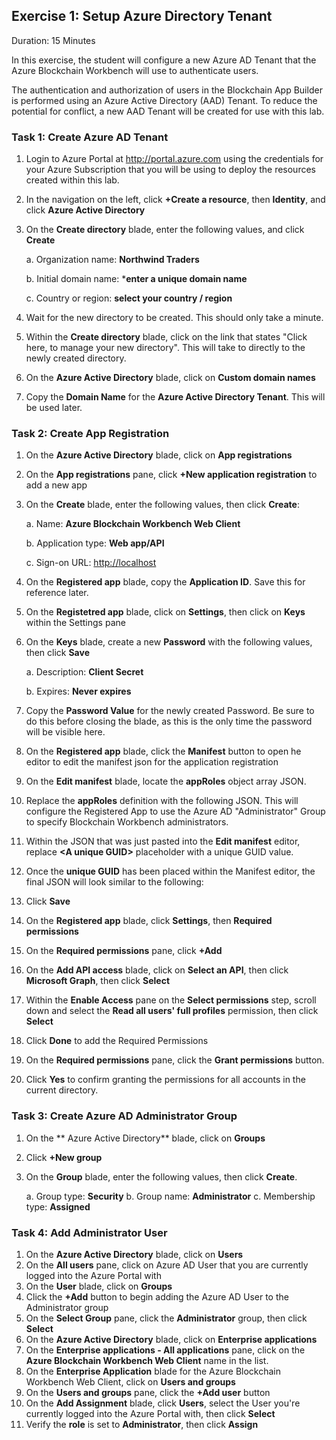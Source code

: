 ## Exercise 1: Setup Azure Directory Tenant
Duration: 15 Minutes

In this exercise, the student will configure a new Azure AD Tenant that the Azure Blockchain Workbench will use to authenticate users.

The authentication and authorization of users in the Blockchain App Builder is performed using an Azure Active Directory (AAD) Tenant. To reduce the potential for conflict, a new AAD Tenant will be created for use with this lab.

### Task 1: Create Azure AD Tenant
1. Login to Azure Portal at <http://portal.azure.com> using the credentials for your Azure Subscription that you will be using to deploy the resources created within this lab.
2. In the navigation on the left, click **+Create a resource**, then **Identity**, and click **Azure Active Directory**
3. On the **Create directory** blade, enter the following values, and click **Create**

    a.  Organization name: **Northwind Traders**
    
    b.  Initial domain name: ***enter a unique domain name**
    
    c.  Country or region: **select your country / region**
4. Wait for the new directory to be created. This should only take a minute.
5. Within the **Create directory** blade, click on the link that states "Click here, to manage your new directory". This will take to directly to the newly created directory.
6. On the **Azure Active Directory** blade, click on **Custom domain names**
7. Copy the **Domain Name** for the **Azure Active Directory Tenant**. This will be used later.

### Task 2: Create App Registration
1. On the **Azure Active Directory** blade, click on **App registrations**
2. On the **App registrations** pane, click **+New application registration** to add a new app
3. On the **Create** blade, enter the following values, then click **Create**:

	a. Name: **Azure Blockchain Workbench Web Client**
    
    b. Application type: **Web app/API**
    
    c. Sign-on URL: <http://localhost>
4. On the **Registered app** blade, copy the **Application ID**. Save this for reference later.
5. On the **Registetred app** blade, click on **Settings**, then click on **Keys** within the Settings pane
6. On the **Keys** blade, create a new **Password** with the following values, then click **Save**

	a. Description: **Client Secret**
    
    b. Expires: **Never expires**
7. Copy the **Password Value** for the newly created Password. Be sure to do this before closing the blade, as this is the only time the password will be visible here.
8. On the **Registered app** blade, click the **Manifest** button to open he editor to edit the manifest json for the application registration
9. On the **Edit manifest** blade, locate the **appRoles** object array JSON.
10. Replace the **appRoles** definition with the following JSON. This will configure the Registered App to use the Azure AD "Administrator" Group to specify Blockchain Workbench administrators.
11. Within the JSON that was just pasted into the **Edit manifest** editor, replace **<A unique GUID\>** placeholder with a unique GUID value.
12. Once the **unique GUID** has been placed within the Manifest editor, the final JSON will look similar to the following:
13. Click **Save**
14. On the **Registered app** blade, click **Settings**, then **Required permissions**
15. On the **Required permissions** pane, click **+Add**
16. On the **Add API access** blade, click on **Select an API**, then click **Microsoft Graph**, then click **Select**
17. Within the **Enable Access** pane on the **Select permissions** step, scroll down and select the **Read all users' full profiles** permission, then click **Select**
18. Click **Done** to add the Required Permissions
19. On the **Required permissions** pane, click the **Grant permissions** button.
20. Click **Yes** to confirm granting the permissions for all accounts in the current directory.

### Task 3: Create Azure AD Administrator Group
1. On the ** Azure Active Directory** blade, click on **Groups**
2. Click **+New group**
3. On the **Group** blade, enter the following values, then click **Create**.

	a. Group type: **Security**
    b. Group name: **Administrator**
    c. Membership type: **Assigned**
    
 ### Task 4: Add Administrator User
 1. On the **Azure Active Directory** blade, click on **Users**
 2. On the **All users** pane, click on Azure AD User that you are currently logged into the Azure Portal with
 3. On the **User** blade, click on **Groups**
 4. Click the **+Add** button to begin adding the Azure AD User to the Administrator group
 5. On the **Select Group** pane, click the **Administrator** group, then click **Select**
 6. On the **Azure Active Directory** blade, click on **Enterprise applications**
 7. On the **Enterprise applications - All applications** pane, click on the **Azure Blockchain Workbench Web Client** name in the list.
 8. On the **Enterprise Application** blade for the Azure Blockchain Workbench Web Client, click on **Users and groups**
 9. On the **Users and groups** pane, click the **+Add user** button
 10. On the **Add Assignment** blade, click **Users**, select the User you're currently logged into the Azure Portal with, then click **Select**
 11. Verify the **role** is set to **Administrator**, then click **Assign**
    


